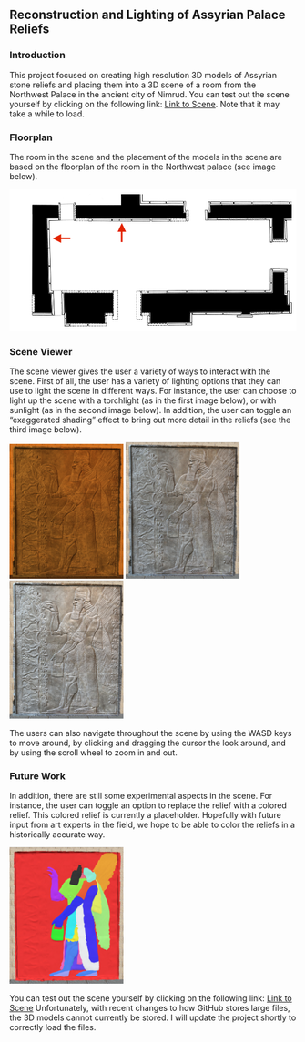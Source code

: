 ## Reconstruction and Lighting of Assyrian Palace Reliefs

### Introduction

This project focused on creating high resolution 3D models of Assyrian stone reliefs and placing them into a 3D scene of a room from the Northwest Palace in the ancient city of Nimrud. You can test out the scene yourself by clicking on the following link: [Link to Scene](https://nl384.github.io/nimrud_relief/nimrud_relief.html). Note that it may take a while to load. 

### Floorplan

The room in the scene and the placement of the models in the scene are based on the floorplan of the room in the Northwest palace (see image below). 

<img src="images/floorplan.png" alt="Floorplan" height="250"/>

### Scene Viewer

The scene viewer gives the user a variety of ways to interact with the scene. First of all, the user has a variety of lighting options that they can use to light the scene in different ways. For instance, the user can choose to light up the scene with a torchlight (as in the first image below), or with sunlight (as in the second image below). In addition, the user can toggle an “exaggerated shading” effect to bring out more detail in the reliefs (see the third image below). 

<img src="images/torchlight.jpg" alt="Torchlight image" width="200"/>
<img src="images/sunlight.jpg" alt="Sunlight image" width="200"/>
<img src="images/sunlightexag.jpg" alt="Exaggerated shading image" width="200"/>

The users can also navigate throughout the scene by using the WASD keys to move around, by clicking and dragging the cursor the look around, and by using the scroll wheel to zoom in and out. 

### Future Work

In addition, there are still some experimental aspects in the scene. For instance, the user can toggle an option to replace the relief with a colored relief. This colored relief is currently a placeholder. Hopefully with future input from art experts in the field, we hope to be able to color the reliefs in a historically accurate way. 

<img src="images/blender.jpg" alt="Color regions image" width="200"/>

You can test out the scene yourself by clicking on the following link: [Link to Scene](https://nl384.github.io/nimrud_relief/nimrud_relief.html)
Unfortunately, with recent changes to how GitHub stores large files, the 3D models cannot currently be stored. I will update the project shortly to correctly load the files.
